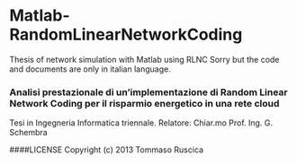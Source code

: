 Matlab-RandomLinearNetworkCoding
================================

Thesis of network simulation with Matlab using RLNC
Sorry but the code and documents are only in italian language.

### Analisi prestazionale di un’implementazione di Random Linear Network Coding per il risparmio energetico in una rete cloud
Tesi in Ingegneria Informatica triennale.
Relatore: Chiar.mo Prof. Ing. G. Schembra


####LICENSE
Copyright (c) 2013 Tommaso Ruscica
